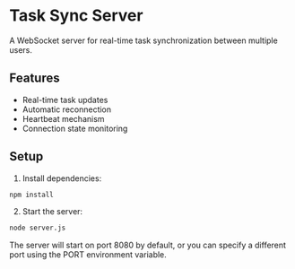 # Task Sync Server

A WebSocket server for real-time task synchronization between multiple users.

## Features
- Real-time task updates
- Automatic reconnection
- Heartbeat mechanism
- Connection state monitoring

## Setup
1. Install dependencies:
```bash
npm install
```

2. Start the server:
```bash
node server.js
```

The server will start on port 8080 by default, or you can specify a different port using the PORT environment variable.
